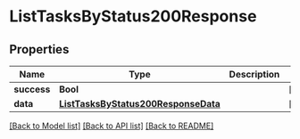 # ListTasksByStatus200Response

## Properties
Name | Type | Description | Notes
------------ | ------------- | ------------- | -------------
**success** | **Bool** |  | [optional] 
**data** | [**ListTasksByStatus200ResponseData**](ListTasksByStatus200ResponseData.md) |  | [optional] 

[[Back to Model list]](../README.md#documentation-for-models) [[Back to API list]](../README.md#documentation-for-api-endpoints) [[Back to README]](../README.md)



